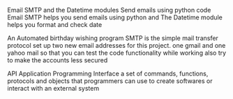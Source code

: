 Email SMTP and the Datetime modules
Send emails using python code
Email SMTP helps you send emails using python 
and The Datetime module helps you format and check date

An Automated birthday wishing program 
SMTP 
is the simple mail transfer protocol
set up two new email addresses for this project.
one gmail and one yahoo mail so that you can test the code functionality while working
also try to make the accounts less secured

API Application Programming Interface
a set of commands, functions, protocols and objects that programmers can use 
to create softwares or interact with an external system